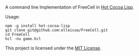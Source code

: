 A command line Implementation of FreeCell in [Hot Cocoa Lisp](https://github.com/olleicua/hcl).

Usage:

    npm -g install hot-cocoa-lisp
    git clone git@github.com:olleicua/FreeCell.git
    cd FreeCell
    hcl -nu game.hcl

This project is licensed under the [MIT License](http://opensource.org/licenses/MIT).